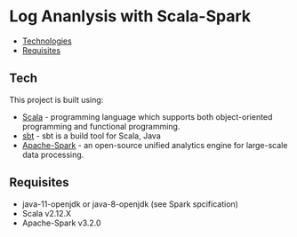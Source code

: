 # Log Ananlysis with Scala-Spark

- [Technologies](##Tech)
- [Requisites](##Requisites)

## Tech
This project is built using:
- [Scala](https://www.scala-lang.org/) - programming language which supports both object-oriented programming and functional programming.
- [sbt](https://www.scala-sbt.org/1.x/docs/index.html) - sbt is a build tool for Scala, Java 
- [Apache-Spark](https://spark.apache.org/) - an open-source unified analytics engine for large-scale data processing.

## Requisites
* java-11-openjdk or java-8-openjdk (see Spark spcification)
* Scala v2.12.X 
* Apache-Spark v3.2.0
